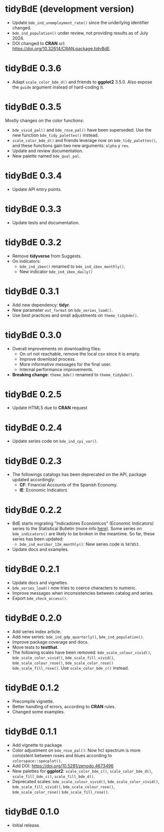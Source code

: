 # tidyBdE (development version)

-   Update `bde_ind_unemployment_rate()` since the underlying identifier
    changed.
-   `bde_ind_population()` under review, not providing results as of July 2024.
-   DOI changed to **CRAN** url:
    <https://doi.org/10.32614/CRAN.package.tidyBdE>.

# tidyBdE 0.3.6

-   Adapt `scale_color_bde_d()` and friends to **ggplot2** 3.5.0. Also expose
    the `guide` argument instead of hard-coding it.

# tidyBdE 0.3.5

Mostly changes on the color functions:

-   `bde_vivid_pal()` and `bde_rose_pal()` have been superseded. Use the new
    function `bde_tidy_palettes()` instead.
-   `scale_color_bde_d()` and friends leverage now on `bde_tidy_palettes()`, and
    these functions gain two new arguments: `alpha` y `rev`.
-   Update and review documentation.
-   New palette named `bde_qual_pal`.

# tidyBdE 0.3.4

-   Update API entry points.

# tidyBdE 0.3.3

-   Update tests and documentation.

# tidyBdE 0.3.2

-   Remove **tidyverse** from Suggests.
-   On indicators:
    -   `bde_ind_ibex()` renamed to `bde_ind_ibex_monthly()`.
    -   New indicator `bde_ind_ibex_daily()`

# tidyBdE 0.3.1

-   Add new dependency: **tidyr**.
-   New parameter `out_format` on `bde_series_load()`.
-   Use best practices and small adjustments on `theme_tidybde()`.

# tidyBdE 0.3.0

-   Overall improvements on downloading files:
    -   On url not reachable, remove the local csv since it is empty.
    -   Improve download process.
    -   More informative messages for the final user.
    -   Internal performance improvements.
-   **Breaking change**: `theme_bde()` renamed to `theme_tidybde()`.

# tidyBdE 0.2.5

-   Update HTML5 due to **CRAN** request

# tidyBdE 0.2.4

-   Update series code on `bde_ind_cpi_var()`.

# tidyBdE 0.2.3

-   The followings catalogs has been deprecated on the API, package updated
    accordingly:
    -   **CF**: Financial Accounts of the Spanish Economy.
    -   **IE**: Economic Indicators

# tidyBdE 0.2.2

-   BdE starts migrating "Indicadores Económicos" (Economic Indicators) series
    to the Statistical Bulletin (more info
    [here](https://www.bde.es/wbe/en/estadisticas/)). Some series on
    `bde_indicators()` are likely to be broken in the meantime. So far, these
    series has been updated:
    -   `bde_ind_euribor_12m_monthly()`: New series code is `587853`.
-   Update docs and examples.

# tidyBdE 0.2.1

-   Update docs and vignettes.
-   `bde_series_load()` now tries to coerce characters to numeric.
-   Improve messages when inconsistencies between catalog and series.
-   Export `bde_check_access()`.

# tidyBdE 0.2.0

-   Add series index article.
-   Add new series: `bde_ind_gdp_quarterly()`, `bde_ind_population()`.
-   Improve package coverage and docs.
-   Move tests to **testthat**.
-   The following scales have been removed: `bde_scale_colour_vivid()`,
    `bde_scale_color_vivid()`, `bde_scale_fill_vivid()`,
    `bde_scale_colour_rose()`, `bde_scale_color_rose()` `bde_scale_fill_rose()`.
    Use `scale_color_bde_c()` instead.

# tidyBdE 0.1.2

-   Precompile vignette.
-   Better handling of errors, according to **CRAN** rules.
-   Changed some examples.

# tidyBdE 0.1.1

-   Add vignette to package
-   Color adjustment on `bde_rose_pal()`: Now hcl spectrum is more consistent
    between roses and blues according to `colorspace::specplot()`.
-   Add DOI: <https://doi.org/10.5281/zenodo.4673496>
-   New palettes for **ggplot2**: `scale_color_bde_c()`, `scale_color_bde_d()`,
    `scale_fill_bde_c()`, `scale_fill_bde_d()`.
-   Deprecated scales: `bde_scale_colour_vivid()`, `bde_scale_color_vivid()`,
    `bde_scale_fill_vivid()`, `bde_scale_colour_rose()`,
    `bde_scale_color_rose()` `bde_scale_fill_rose()`.

# tidyBdE 0.1.0

-   Initial release.
